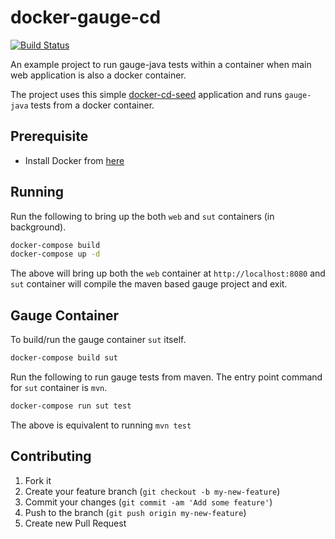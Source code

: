 # docker-gauge-cd
[![Build Status](https://travis-ci.org/sitture/docker-gauge-cd.svg?branch=master)](https://travis-ci.org/sitture/docker-gauge-cd)

An example project to run gauge-java tests within a container when main web application is also a docker container.

The project uses this simple [docker-cd-seed](https://github.com/sitture/docker-cd-seed) application and runs `gauge-java` tests from a docker container.

## Prerequisite

* Install Docker from [here](https://www.docker.com)

## Running

Run the following to bring up the both `web` and `sut` containers (in background).

```bash
docker-compose build
docker-compose up -d
```

The above will bring up both the `web` container at `http://localhost:8080` and `sut` container will compile the maven based gauge project and exit.

## Gauge Container

To build/run the gauge container `sut` itself.

```bash
docker-compose build sut
```

Run the following to run gauge tests from maven. The entry point command for `sut` container is `mvn`.

```bash
docker-compose run sut test
```

The above is equivalent to running `mvn test`

## Contributing

1. Fork it
2. Create your feature branch (`git checkout -b my-new-feature`)
3. Commit your changes (`git commit -am 'Add some feature'`)
4. Push to the branch (`git push origin my-new-feature`)
5. Create new Pull Request
